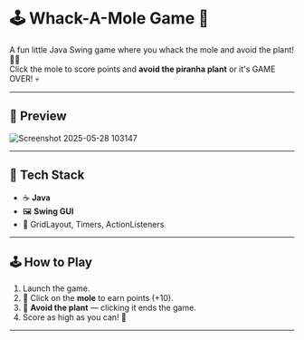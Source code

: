 # 🕹️ Whack-A-Mole Game 🎯

A fun little Java Swing game where you whack the mole and avoid the plant! 🌱🐹  
Click the mole to score points and **avoid the piranha plant** or it's GAME OVER! 💀

---

## 📸 Preview


![Screenshot 2025-05-28 103147](https://github.com/user-attachments/assets/d8024b74-fac3-4e48-aeb3-66bb81031c37)


---

## 🧰 Tech Stack

- ☕ **Java**
- 🖼️ **Swing GUI**
- 🎨 GridLayout, Timers, ActionListeners

---

## 🕹️ How to Play

1. Launch the game.
2. 🐹 Click on the **mole** to earn points (+10).
3. 🌱 **Avoid the plant** — clicking it ends the game.
4. Score as high as you can! 💯

---


